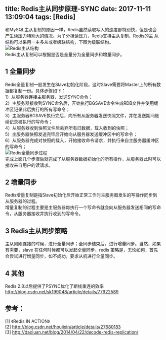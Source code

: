 title: Redis主从同步原理-SYNC
date: 2017-11-11 13:09:04
tags: [Redis]
------------------

和MySQL主从复制的原因一样，Redis虽然读取写入的速度都特别快，但是也会产生读压力特别大的情况。为了分担读压力，Redis支持主从复制，Redis的主
从结构可以采用一主多从或者级联结构，下图为级联结构。  
![Redis主从结构](http://img.blog.csdn.net/20160223183441769)  
Redis主从复制可以根据是否是全量分为全量同步和增量同步。

##  1 全量同步

Redis全量复制一般发生在Slave初始化阶段，这时Slave需要将Master上的所有数据都复制一份。具体步骤如下：  
1）从服务器连接主服务器，发送SYNC命令；  
2）主服务器接收到SYNC命名后，开始执行BGSAVE命令生成RDB文件并使用缓冲区记录此后执行的所有写命令；  
3）主服务器BGSAVE执行完后，向所有从服务器发送快照文件，并在发送期间继续记录被执行的写命令；  
4）从服务器收到快照文件后丢弃所有旧数据，载入收到的快照；  
5）主服务器快照发送完毕后开始向从服务器发送缓冲区中的写命令；  
6）从服务器完成对快照的载入，开始接收命令请求，并执行来自主服务器缓冲区的写命令；  
![Redis全量同步过程](http://img.blog.csdn.net/20160223183521160)  
完成上面几个步骤后就完成了从服务器数据初始化的所有操作，从服务器此时可以接收来自用户的读请求。

##  2 增量同步

Redis增量复制是指Slave初始化后开始正常工作时主服务器发生的写操作同步到从服务器的过程。  
增量复制的过程主要是主服务器每执行一个写命令就会向从服务器发送相同的写命令，从服务器接收并执行收到的写命令。

##  3 Redis主从同步策略

主从刚刚连接的时候，进行全量同步；全同步结束后，进行增量同步。当然，如果有需要，slave 在任何时候都可以发起全量同步。redis
策略是，无论如何，首先会尝试进行增量同步，如不成功，要求从机进行全量同步。

##  4 其他

Redis 2.8以后提供了PSYNC优化了断线重连的效率  
[ http://blog.csdn.net/sk199048/article/details/77922589
](http://blog.csdn.net/sk199048/article/details/77922589)

##  参考：

[1] 《Redis IN ACTION》  
[2] [ http://blog.csdn.net/houjixin/article/details/27680183
](http://blog.csdn.net/houjixin/article/details/27680183)  
[3] [ http://daoluan.net/blog/2014/04/22/decode-redis-replication/
](http://daoluan.net/blog/2014/04/22/decode-redis-replication/)

